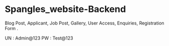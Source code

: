# Spangles_website-Backend
Blog Post, Applicant, Job Post, Gallery, User Access, Enquiries, Registration Form .

UN : Admin@123
PW : Test@123
